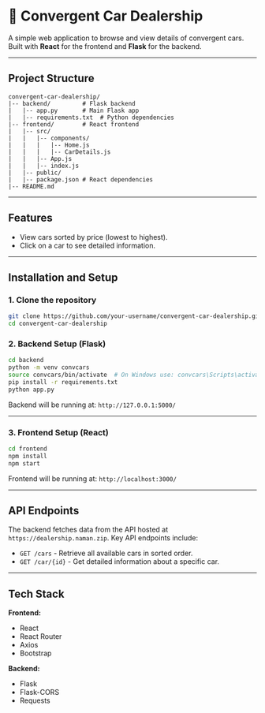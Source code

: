 # 🚗 Convergent Car Dealership

A simple web application to browse and view details of convergent cars. Built with **React** for the frontend and **Flask** for the backend.

---

## Project Structure

```
convergent-car-dealership/
|-- backend/         # Flask backend
|   |-- app.py       # Main Flask app
|   |-- requirements.txt  # Python dependencies
|-- frontend/        # React frontend
|   |-- src/
|   |   |-- components/
|   |   |   |-- Home.js
|   |   |   |-- CarDetails.js
|   |   |-- App.js
|   |   |-- index.js
|   |-- public/
|   |-- package.json # React dependencies
|-- README.md
```

---

## Features

- View cars sorted by price (lowest to highest).
- Click on a car to see detailed information.

---

## Installation and Setup

### 1. Clone the repository
```bash
git clone https://github.com/your-username/convergent-car-dealership.git
cd convergent-car-dealership
```

### 2. Backend Setup (Flask)
```bash
cd backend
python -m venv convcars
source convcars/bin/activate  # On Windows use: convcars\Scripts\activate
pip install -r requirements.txt
python app.py
```

Backend will be running at: `http://127.0.0.1:5000/`

---

### 3. Frontend Setup (React)
```bash
cd frontend
npm install
npm start
```

Frontend will be running at: `http://localhost:3000/`

---

## API Endpoints

The backend fetches data from the API hosted at `https://dealership.naman.zip`. Key API endpoints include:

- `GET /cars` - Retrieve all available cars in sorted order.
- `GET /car/{id}` - Get detailed information about a specific car.

---

## Tech Stack

**Frontend:**

- React
- React Router
- Axios
- Bootstrap

**Backend:**

- Flask
- Flask-CORS
- Requests

